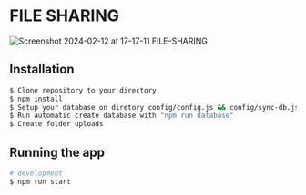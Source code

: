 # FILE SHARING

![Screenshot 2024-02-12 at 17-17-11 FILE-SHARING](https://github.com/deeninsom/file-sharing/assets/64380561/9fb1a329-b2e3-4e69-a63c-8ea2a71ee42c)

## Installation

```bash
$ Clone repository to your directory
$ npm install
$ Setup your database on diretory config/config.js && config/sync-db.js
$ Run automatic create database with "npm run database"
$ Create folder uploads
```

## Running the app

```bash
# development
$ npm run start
```
